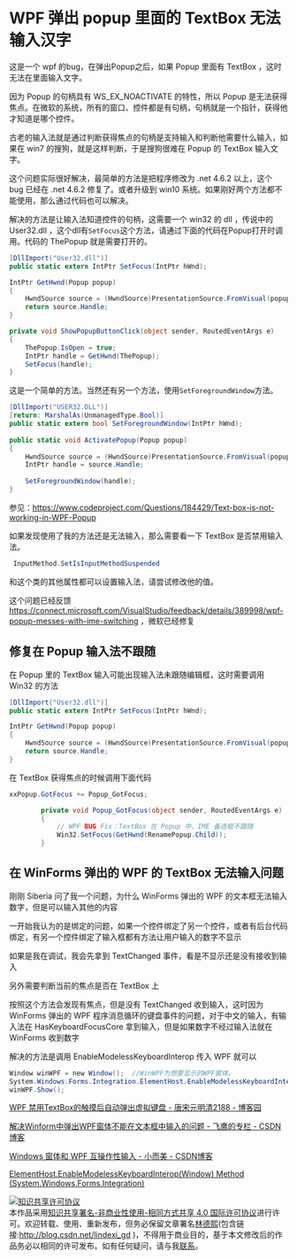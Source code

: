 
# WPF 弹出 popup 里面的 TextBox 无法输入汉字

这是一个 wpf 的bug，在弹出Popup之后，如果 Popup 里面有 TextBox ，这时无法在里面输入文字。

<!--more-->


<!-- csdn -->

因为 Popup 的句柄具有 WS_EX_NOACTIVATE 的特性，所以 Popup 是无法获得焦点。在微软的系统，所有的窗口、控件都是有句柄，句柄就是一个指针，获得他才知道是哪个控件。

古老的输入法就是通过判断获得焦点的句柄是支持输入和判断他需要什么输入，如果在 win7 的搜狗，就是这样判断，于是搜狗很难在 Popup 的 TextBox 输入文字。

这个问题实际很好解决，最简单的方法是把程序修改为 .net 4.6.2 以上，这个 bug 已经在 .net 4.6.2 修复了。或者升级到 win10 系统。如果刚好两个方法都不能使用，那么通过代码也可以解决。

解决的方法是让输入法知道控件的句柄，这需要一个 win32 的 dll ，传说中的 User32.dll ，这个dll有`SetFocus`这个方法，请通过下面的代码在Popup打开时调用。代码的 ThePopup 就是需要打开的。

```csharp
[DllImport("User32.dll")]
public static extern IntPtr SetFocus(IntPtr hWnd);

IntPtr GetHwnd(Popup popup)
{
    HwndSource source = (HwndSource)PresentationSource.FromVisual(popup.Child);
    return source.Handle;
}

private void ShowPopupButtonClick(object sender, RoutedEventArgs e)
{
    ThePopup.IsOpen = true;
    IntPtr handle = GetHwnd(ThePopup);
    SetFocus(handle);
}

```

这是一个简单的方法。当然还有另一个方法，使用`SetForegroundWindow`方法。

```csharp
[DllImport("USER32.DLL")]
[return: MarshalAs(UnmanagedType.Bool)]
public static extern bool SetForegroundWindow(IntPtr hWnd);
 
public static void ActivatePopup(Popup popup)
{
    HwndSource source = (HwndSource)PresentationSource.FromVisual(popup.Child);
    IntPtr handle = source.Handle;
 
    SetForegroundWindow(handle);
}
```

参见：https://www.codeproject.com/Questions/184429/Text-box-is-not-working-in-WPF-Popup

如果发现使用了我的方法还是无法输入，那么需要看一下 TextBox 是否禁用输入法。

```csharp
 InputMethod.SetIsInputMethodSuspended
```

和这个类的其他属性都可以设置输入法，请尝试修改他的值。

这个问题已经反馈 https://connect.microsoft.com/VisualStudio/feedback/details/389998/wpf-popup-messes-with-ime-switching ，微软已经修复

## 修复在 Popup 输入法不跟随

在 Popup 里的 TextBox 输入可能出现输入法未跟随编辑框，这时需要调用 Win32 的方法

```csharp
[DllImport("User32.dll")]
public static extern IntPtr SetFocus(IntPtr hWnd);

IntPtr GetHwnd(Popup popup)
{
    HwndSource source = (HwndSource)PresentationSource.FromVisual(popup.Child);
    return source.Handle;
}
```

在 TextBox 获得焦点的时候调用下面代码

```csharp
xxPopup.GotFocus += Popup_GotFocus;

        private void Popup_GotFocus(object sender, RoutedEventArgs e)
        {
            // WPF BUG Fix：TextBox 在 Popup 中，IME 备选框不跟随
            Win32.SetFocus(GetHwnd(RenamePopup.Child));
        }

```

## 在 WinForms 弹出的 WPF 的 TextBox 无法输入问题

刚刚 Siberia 问了我一个问题，为什么 WinForms 弹出的 WPF 的文本框无法输入数字，但是可以输入其他的内容

一开始我认为的是绑定的问题，如果一个控件绑定了另一个控件，或者有后台代码绑定，有另一个控件绑定了输入框都有方法让用户输入的数字不显示

如果是我在调试，我会先拿到 TextChanged 事件，看是不显示还是没有接收到输入

另外需要判断当前的焦点是否在 TextBox 上

按照这个方法会发现有焦点，但是没有 TextChanged 收到输入，这时因为 WinForms 弹出的 WPF 程序消息循环的键盘事件的问题，对于中文的输入，有输入法在 HasKeyboardFocusCore 拿到输入，但是如果数字不经过输入法就在 WinForms 收到数字

解决的方法是调用 EnableModelessKeyboardInterop 传入 WPF 就可以

```csharp
Window winWPF = new Window();  //WinWPF为想要显示的WPF窗体。
System.Windows.Forms.Integration.ElementHost.EnableModelessKeyboardInterop(winWPF);     
winWPF.Show(); 

```

[WPF 禁用TextBox的触摸后自动弹出虚拟键盘 - 唐宋元明清2188 - 博客园](https://www.cnblogs.com/kybs0/archive/2018/12/21/10154433.html )

[解决Winform中弹出WPF窗体不能在文本框中输入的问题 - 飞鹰的专栏 - CSDN博客](https://blog.csdn.net/feiying008/article/details/9928441 )

[Windows 窗体和 WPF 互操作性输入 - 小而美 - CSDN博客](https://blog.csdn.net/lovexiaoxiao/article/details/8862334 )

[ElementHost.EnableModelessKeyboardInterop(Window) Method (System.Windows.Forms.Integration)](https://docs.microsoft.com/en-us/dotnet/api/system.windows.forms.integration.elementhost.enablemodelesskeyboardinterop?view=netframework-4.7.2 )





<a rel="license" href="http://creativecommons.org/licenses/by-nc-sa/4.0/"><img alt="知识共享许可协议" style="border-width:0" src="https://licensebuttons.net/l/by-nc-sa/4.0/88x31.png" /></a><br />本作品采用<a rel="license" href="http://creativecommons.org/licenses/by-nc-sa/4.0/">知识共享署名-非商业性使用-相同方式共享 4.0 国际许可协议</a>进行许可。欢迎转载、使用、重新发布，但务必保留文章署名[林德熙](http://blog.csdn.net/lindexi_gd)(包含链接:http://blog.csdn.net/lindexi_gd )，不得用于商业目的，基于本文修改后的作品务必以相同的许可发布。如有任何疑问，请与我[联系](mailto:lindexi_gd@163.com)。